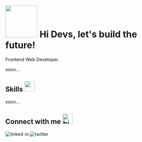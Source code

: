 # <img src = "https://drive.google.com/uc?id=1IJzkX7LAnbaS807_iHBukPIhszRbU6Ro" width = 100px> Hi Devs, let's build the future!

Frontend Web Developer.

soon...


## Skills <img src = "https://drive.google.com/uc?id=1u8RfNBgIV25owiJYG6z7bhy-EHkMrALS" width = 32px>

soon...

## Connect with me <img alt="high-five" src = "https://drive.google.com/uc?id=1fGc8lbUmYCMgwX6kC1C9U7dwQ0iPx7jJ" width = "32px">

[<img align="left" alt="linked-in" src="https://img.shields.io/badge/linkedin-%230077B5.svg?&style=for-the-badge&logo=linkedin&logoColor=white" />](https://www.linkedin.com/in/cosmin-moldovan/)

[<img align="left" alt="twitter" src="https://img.shields.io/badge/twitter-%231DA1F2.svg?&style=for-the-badge&logo=twitter&logoColor=white" />](https://twitter.com/_cosminmoldovan)

